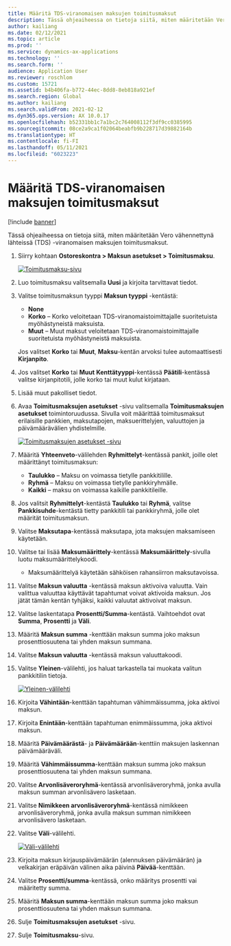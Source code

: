 ```yaml
---
title: Määritä TDS-viranomaisen maksujen toimitusmaksut
description: Tässä ohjeaiheessa on tietoja siitä, miten määritetään Vero vähennettynä lähteissä (TDS) -viranomaisen maksujen toimitusmaksut.
author: kailiang
ms.date: 02/12/2021
ms.topic: article
ms.prod: ''
ms.service: dynamics-ax-applications
ms.technology: ''
ms.search.form: ''
audience: Application User
ms.reviewer: roschlom
ms.custom: 15721
ms.assetid: b4b406fa-b772-44ec-8dd8-8eb818a921ef
ms.search.region: Global
ms.author: kailiang
ms.search.validFrom: 2021-02-12
ms.dyn365.ops.version: AX 10.0.17
ms.openlocfilehash: b52331bb1c7a1bc2c764008112f3df9cc0385995
ms.sourcegitcommit: 08ce2a9ca1f02064beabfb9b228717d39882164b
ms.translationtype: HT
ms.contentlocale: fi-FI
ms.lasthandoff: 05/11/2021
ms.locfileid: "6023223"
---
```

# <a name="set-up-payment-fees-for-tds-authority-payments"></a>Määritä TDS-viranomaisen maksujen toimitusmaksut

[!include [banner](../includes/banner.md)]

Tässä ohjeaiheessa on tietoja siitä, miten määritetään Vero vähennettynä lähteissä (TDS) -viranomaisen maksujen toimitusmaksut.

1. Siirry kohtaan **Ostoreskontra \> Maksun asetukset \> Toimitusmaksu**.

    [![Toimitusmaksu-sivu](./media/apac-ind-TDS-28.png)](./media/apac-ind-TDS-28.png)

2. Luo toimitusmaksu valitsemalla **Uusi** ja kirjoita tarvittavat tiedot.
3. Valitse toimitusmaksun tyyppi **Maksun tyyppi** -kentästä:

    - **None**
    - **Korko** – Korko veloitetaan TDS-viranomaistoimittajalle suoritetuista myöhästyneistä maksuista.
    - **Muut** – Muut maksut veloitetaan TDS-viranomaistoimittajalle suoritetuista myöhästyneistä maksuista.

    Jos valitset **Korko** tai **Muut**, **Maksu**-kentän arvoksi tulee automaattisesti **Kirjanpito**.

4. Jos valitset **Korko** tai **Muut** **Kenttätyyppi**-kentässä **Päätili**-kentässä valitse kirjanpitotili, jolle korko tai muut kulut kirjataan.
5. Lisää muut pakolliset tiedot.
6. Avaa **Toimitusmaksujen asetukset** -sivu valitsemalla **Toimitusmaksujen asetukset** toimintoruudussa. Sivulla voit määrittää toimitusmaksut erilaisille pankkien, maksutapojen, maksuerittelyjen, valuuttojen ja päivämäärävälien yhdistelmille.

    [![Toimitusmaksujen asetukset -sivu](./media/apac-ind-TDS-21.png)](./media/apac-ind-TDS-21.png)

7. Määritä **Yhteenveto**-välilehden **Ryhmittelyt**-kentässä pankit, joille olet määrittänyt toimitusmaksun:

    - **Taulukko** – Maksu on voimassa tietylle pankkitilille.
    - **Ryhmä** – Maksu on voimassa tietylle pankkiryhmälle.
    - **Kaikki** – maksu on voimassa kaikille pankkitileille.

8. Jos valitsit **Ryhmittelyt**-kentästä **Taulukko** tai **Ryhmä**, valitse **Pankkisuhde**-kentästä tietty pankkitili tai pankkiryhmä, jolle olet määrität toimitusmaksun.
9. Valitse **Maksutapa**-kentässä maksutapa, jota maksujen maksamiseen käytetään.
10. Valitse tai lisää **Maksumäärittely**-kentässä **Maksumäärittely**-sivulla luotu maksumäärittelykoodi.
    - Maksumäärittelyä käytetään sähköisen rahansiirron maksutavoissa.
12. Valitse **Maksun valuutta** -kentässä maksun aktivoiva valuutta. Vain valittua valuuttaa käyttävät tapahtumat voivat aktivoida maksun. Jos jätät tämän kentän tyhjäksi, kaikki valuutat aktivoivat maksun.
13. Valitse laskentatapa **Prosentti/Summa**-kentästä. Vaihtoehdot ovat **Summa**, **Prosentti** ja **Väli**.
14. Määritä **Maksun summa** -kenttään maksun summa joko maksun prosenttiosuutena tai yhden maksun summana.
15. Valitse **Maksun valuutta** -kentässä maksun valuuttakoodi.
16. Valitse **Yleinen**-välilehti, jos haluat tarkastella tai muokata valitun pankkitilin tietoja.

    [![Yleinen-välilehti](./media/apac-ind-TDS-22.png)](./media/apac-ind-TDS-22.png)

16. Kirjoita **Vähintään**-kenttään tapahtuman vähimmäissumma, joka aktivoi maksun.
17. Kirjoita **Enintään**-kenttään tapahtuman enimmäissumma, joka aktivoi maksun.
18. Määritä **Päivämäärästä**- ja **Päivämäärään**-kenttiin maksujen laskennan päivämääräväli.
19. Määritä **Vähimmäissumma**-kenttään maksun summa joko maksun prosenttiosuutena tai yhden maksun summana.
20. Valitse **Arvonlisäveroryhmä**-kentässä arvonlisäveroryhmä, jonka avulla maksun summan arvonlisävero lasketaan.
21. Valitse **Nimikkeen arvonlisäveroryhmä**-kentässä nimikkeen arvonlisäveroryhmä, jonka avulla maksun summan nimikkeen arvonlisävero lasketaan.
22. Valitse **Väli**-välilehti. 

    [![Väli-välilehti](./media/apac-ind-TDS-23.png)](./media/apac-ind-TDS-23.png)

23. Kirjoita maksun kirjauspäivämäärän (alennuksen päivämäärän) ja velkakirjan eräpäivän välinen aika päivinä **Päivää**-kenttään.
24. Valitse **Prosentti/summa**-kentässä, onko määritys prosentti vai määritetty summa.
25. Määritä **Maksun summa**-kenttään maksun summa joko maksun prosenttiosuutena tai yhden maksun summana.
26. Sulje **Toimitusmaksujen asetukset** -sivu.
27. Sulje **Toimitusmaksu**-sivu.
